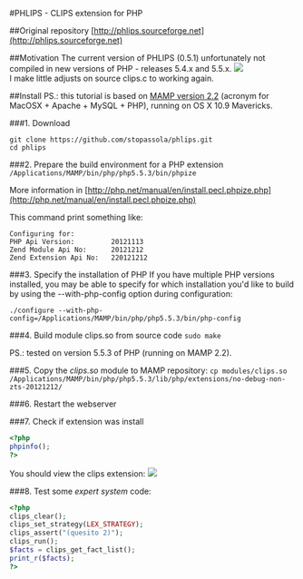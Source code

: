 #PHLIPS - CLIPS extension for PHP

##Original repository
[http://phlips.sourceforge.net](http://phlips.sourceforge.net)

##Motivation
The current version of PHLIPS (0.5.1) unfortunately not compiled in new versions of PHP - releases 5.4.x and 5.5.x.
![](https://www.github.com/stopassola/phlips.git/README_images/PHLIPS_errors.png)    
I make little adjusts on source clips.c to working again.

##Install
PS.: this tutorial is based on [MAMP version 2.2](http://www.mamp.info) (acronym for MacOSX + Apache + MySQL + PHP), running on OS X 10.9 Mavericks.

###1. Download
```
git clone https://github.com/stopassola/phlips.git
cd phlips
```

###2. Prepare the build environment for a PHP extension
`/Applications/MAMP/bin/php/php5.5.3/bin/phpize`

More information in [http://php.net/manual/en/install.pecl.phpize.php](http://php.net/manual/en/install.pecl.phpize.php)

This command print something like:
```
Configuring for:
PHP Api Version:         20121113
Zend Module Api No:      20121212
Zend Extension Api No:   220121212
```

###3. Specify the installation of PHP
If you have multiple PHP versions installed, you may be able to specify for which installation you'd like to build by using the --with-php-config option during configuration:

`./configure --with-php-config=/Applications/MAMP/bin/php/php5.5.3/bin/php-config`

###4. Build module clips.so from source code
`sudo make`

PS.: tested on version 5.5.3 of PHP (running on MAMP 2.2).

###5. Copy the _clips.so_ module to MAMP repository:
`cp modules/clips.so /Applications/MAMP/bin/php/php5.5.3/lib/php/extensions/no-debug-non-zts-20121212/`

###6. Restart the webserver

###7. Check if extension was install
```php
<?php
phpinfo();
?>
```
You should view the clips extension:
![](https://www.github.com/stopassola/phlips.git/README_images/PHLIPS_phpini.png) 

###8. Test some _expert system_ code:
```php
<?php
clips_clear();
clips_set_strategy(LEX_STRATEGY);
clips_assert("(quesito 2)");
clips_run();
$facts = clips_get_fact_list();
print_r($facts);
?>
```